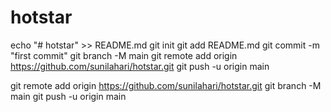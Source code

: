 # hotstar
echo "# hotstar" >> README.md
git init
git add README.md
git commit -m "first commit"
git branch -M main
git remote add origin https://github.com/sunilahari/hotstar.git
git push -u origin main

git remote add origin https://github.com/sunilahari/hotstar.git
git branch -M main
git push -u origin main
